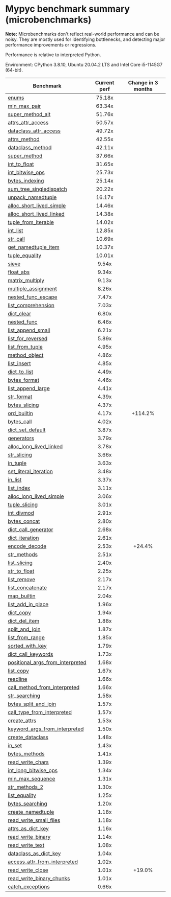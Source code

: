# Mypyc benchmark summary (microbenchmarks)

**Note:** Microbenchmarks don't reflect real-world performance and can be noisy.
           They are mostly used for identifying bottlenecks, and detecting major performance
           improvements or regressions.

Performance is relative to interpreted Python.

Environment: CPython 3.8.10, Ubuntu 20.04.2 LTS and Intel Core i5-1145G7 (64-bit).

| Benchmark | Current perf | Change in 3 months |
| --- | :---: | :---: |
| [enums](benchmarks/enums.md) | 75.18x |  |
| [min_max_pair](benchmarks/min_max_pair.md) | 63.34x |  |
| [super_method_alt](benchmarks/super_method_alt.md) | 51.76x |  |
| [attrs_attr_access](benchmarks/attrs_attr_access.md) | 50.57x |  |
| [dataclass_attr_access](benchmarks/dataclass_attr_access.md) | 49.72x |  |
| [attrs_method](benchmarks/attrs_method.md) | 42.55x |  |
| [dataclass_method](benchmarks/dataclass_method.md) | 42.11x |  |
| [super_method](benchmarks/super_method.md) | 37.66x |  |
| [int_to_float](benchmarks/int_to_float.md) | 31.65x |  |
| [int_bitwise_ops](benchmarks/int_bitwise_ops.md) | 25.73x |  |
| [bytes_indexing](benchmarks/bytes_indexing.md) | 25.14x |  |
| [sum_tree_singledispatch](benchmarks/sum_tree_singledispatch.md) | 20.22x |  |
| [unpack_namedtuple](benchmarks/unpack_namedtuple.md) | 16.17x |  |
| [alloc_short_lived_simple](benchmarks/alloc_short_lived_simple.md) | 14.46x |  |
| [alloc_short_lived_linked](benchmarks/alloc_short_lived_linked.md) | 14.38x |  |
| [tuple_from_iterable](benchmarks/tuple_from_iterable.md) | 14.02x |  |
| [int_list](benchmarks/int_list.md) | 12.85x |  |
| [str_call](benchmarks/str_call.md) | 10.69x |  |
| [get_namedtuple_item](benchmarks/get_namedtuple_item.md) | 10.37x |  |
| [tuple_equality](benchmarks/tuple_equality.md) | 10.01x |  |
| [sieve](benchmarks/sieve.md) | 9.54x |  |
| [float_abs](benchmarks/float_abs.md) | 9.34x |  |
| [matrix_multiply](benchmarks/matrix_multiply.md) | 9.13x |  |
| [multiple_assignment](benchmarks/multiple_assignment.md) | 8.26x |  |
| [nested_func_escape](benchmarks/nested_func_escape.md) | 7.47x |  |
| [list_comprehension](benchmarks/list_comprehension.md) | 7.03x |  |
| [dict_clear](benchmarks/dict_clear.md) | 6.80x |  |
| [nested_func](benchmarks/nested_func.md) | 6.46x |  |
| [list_append_small](benchmarks/list_append_small.md) | 6.21x |  |
| [list_for_reversed](benchmarks/list_for_reversed.md) | 5.89x |  |
| [list_from_tuple](benchmarks/list_from_tuple.md) | 4.95x |  |
| [method_object](benchmarks/method_object.md) | 4.86x |  |
| [list_insert](benchmarks/list_insert.md) | 4.85x |  |
| [dict_to_list](benchmarks/dict_to_list.md) | 4.49x |  |
| [bytes_format](benchmarks/bytes_format.md) | 4.46x |  |
| [list_append_large](benchmarks/list_append_large.md) | 4.41x |  |
| [str_format](benchmarks/str_format.md) | 4.39x |  |
| [bytes_slicing](benchmarks/bytes_slicing.md) | 4.37x |  |
| [ord_builtin](benchmarks/ord_builtin.md) | 4.17x | +114.2% |
| [bytes_call](benchmarks/bytes_call.md) | 4.02x |  |
| [dict_set_default](benchmarks/dict_set_default.md) | 3.87x |  |
| [generators](benchmarks/generators.md) | 3.79x |  |
| [alloc_long_lived_linked](benchmarks/alloc_long_lived_linked.md) | 3.78x |  |
| [str_slicing](benchmarks/str_slicing.md) | 3.66x |  |
| [in_tuple](benchmarks/in_tuple.md) | 3.63x |  |
| [set_literal_iteration](benchmarks/set_literal_iteration.md) | 3.48x |  |
| [in_list](benchmarks/in_list.md) | 3.37x |  |
| [list_index](benchmarks/list_index.md) | 3.11x |  |
| [alloc_long_lived_simple](benchmarks/alloc_long_lived_simple.md) | 3.06x |  |
| [tuple_slicing](benchmarks/tuple_slicing.md) | 3.01x |  |
| [int_divmod](benchmarks/int_divmod.md) | 2.91x |  |
| [bytes_concat](benchmarks/bytes_concat.md) | 2.80x |  |
| [dict_call_generator](benchmarks/dict_call_generator.md) | 2.68x |  |
| [dict_iteration](benchmarks/dict_iteration.md) | 2.61x |  |
| [encode_decode](benchmarks/encode_decode.md) | 2.53x | +24.4% |
| [str_methods](benchmarks/str_methods.md) | 2.51x |  |
| [list_slicing](benchmarks/list_slicing.md) | 2.40x |  |
| [str_to_float](benchmarks/str_to_float.md) | 2.25x |  |
| [list_remove](benchmarks/list_remove.md) | 2.17x |  |
| [list_concatenate](benchmarks/list_concatenate.md) | 2.17x |  |
| [map_builtin](benchmarks/map_builtin.md) | 2.04x |  |
| [list_add_in_place](benchmarks/list_add_in_place.md) | 1.96x |  |
| [dict_copy](benchmarks/dict_copy.md) | 1.94x |  |
| [dict_del_item](benchmarks/dict_del_item.md) | 1.88x |  |
| [split_and_join](benchmarks/split_and_join.md) | 1.87x |  |
| [list_from_range](benchmarks/list_from_range.md) | 1.85x |  |
| [sorted_with_key](benchmarks/sorted_with_key.md) | 1.79x |  |
| [dict_call_keywords](benchmarks/dict_call_keywords.md) | 1.73x |  |
| [positional_args_from_interpreted](benchmarks/positional_args_from_interpreted.md) | 1.68x |  |
| [list_copy](benchmarks/list_copy.md) | 1.67x |  |
| [readline](benchmarks/readline.md) | 1.66x |  |
| [call_method_from_interpreted](benchmarks/call_method_from_interpreted.md) | 1.66x |  |
| [str_searching](benchmarks/str_searching.md) | 1.58x |  |
| [bytes_split_and_join](benchmarks/bytes_split_and_join.md) | 1.57x |  |
| [call_type_from_interpreted](benchmarks/call_type_from_interpreted.md) | 1.57x |  |
| [create_attrs](benchmarks/create_attrs.md) | 1.53x |  |
| [keyword_args_from_interpreted](benchmarks/keyword_args_from_interpreted.md) | 1.50x |  |
| [create_dataclass](benchmarks/create_dataclass.md) | 1.48x |  |
| [in_set](benchmarks/in_set.md) | 1.43x |  |
| [bytes_methods](benchmarks/bytes_methods.md) | 1.41x |  |
| [read_write_chars](benchmarks/read_write_chars.md) | 1.39x |  |
| [int_long_bitwise_ops](benchmarks/int_long_bitwise_ops.md) | 1.34x |  |
| [min_max_sequence](benchmarks/min_max_sequence.md) | 1.31x |  |
| [str_methods_2](benchmarks/str_methods_2.md) | 1.30x |  |
| [list_equality](benchmarks/list_equality.md) | 1.25x |  |
| [bytes_searching](benchmarks/bytes_searching.md) | 1.20x |  |
| [create_namedtuple](benchmarks/create_namedtuple.md) | 1.18x |  |
| [read_write_small_files](benchmarks/read_write_small_files.md) | 1.18x |  |
| [attrs_as_dict_key](benchmarks/attrs_as_dict_key.md) | 1.16x |  |
| [read_write_binary](benchmarks/read_write_binary.md) | 1.14x |  |
| [read_write_text](benchmarks/read_write_text.md) | 1.08x |  |
| [dataclass_as_dict_key](benchmarks/dataclass_as_dict_key.md) | 1.04x |  |
| [access_attr_from_interpreted](benchmarks/access_attr_from_interpreted.md) | 1.02x |  |
| [read_write_close](benchmarks/read_write_close.md) | 1.01x | +19.0% |
| [read_write_binary_chunks](benchmarks/read_write_binary_chunks.md) | 1.01x |  |
| [catch_exceptions](benchmarks/catch_exceptions.md) | 0.66x |  |
